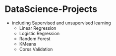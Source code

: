 # DataScience-Projects
- including Supervised and unsupervised learning
    - Linear Regression
    - Logistic Regression
    - Random Forest
    - KMeans
    - Corss Validation
